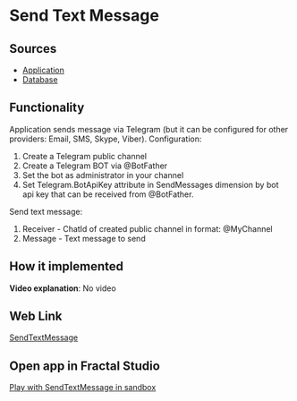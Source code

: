 # Send Text Message

## Sources

- [Application](https://github.com/LearnFractal/FractalPlatform/tree/main/FractalPlatform.Examples/Applications/SendTextMessage/SendTextMessageApplication.cs)
- [Database](https://github.com/LearnFractal/FractalPlatform/tree/main/FractalPlatform.Examples/Databases/SendTextMessage)

## Functionality

Application sends message via Telegram (but it can be configured for other providers: Email, SMS, Skype, Viber).
Configuration:
1. Create a Telegram public channel
2. Create a Telegram BOT via @BotFather
3. Set the bot as administrator in your channel
4. Set Telegram.BotApiKey attribute in SendMessages dimension by bot api key that can be received from @BotFather.

Send text message:
1. Receiver - ChatId of created public channel in format: @MyChannel
2. Message - Text message to send

## How it implemented

**Video explanation**: No video

## Web Link

[SendTextMessage](https://fraplat.com/jupiter/?app=SendTextMessage)

## Open app in Fractal Studio

[Play with SendTextMessage in sandbox](https://fraplat.com/mars/FractalStudio/?tag=SendTextMessage+template)


